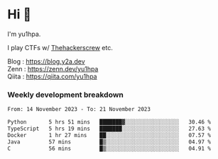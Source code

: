 # Hi 👋

I'm yu1hpa.

I play CTFs w/ [Thehackerscrew](https://www.thehackerscrew.team/) etc.

Blog : https://blog.y2a.dev  
Zenn : https://zenn.dev/yu1hpa  
Qiita : https://qiita.com/yu1hpa  

### Weekly development breakdown

<!--START_SECTION:waka-->

```txt
From: 14 November 2023 - To: 21 November 2023

Python       5 hrs 51 mins   ███████▓░░░░░░░░░░░░░░░░░   30.46 %
TypeScript   5 hrs 19 mins   ███████░░░░░░░░░░░░░░░░░░   27.63 %
Docker       1 hr 27 mins    ██░░░░░░░░░░░░░░░░░░░░░░░   07.57 %
Java         57 mins         █▒░░░░░░░░░░░░░░░░░░░░░░░   04.97 %
C            56 mins         █▒░░░░░░░░░░░░░░░░░░░░░░░   04.91 %
```

<!--END_SECTION:waka-->


